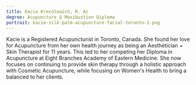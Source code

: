```yaml
---
title: Kacie Krecolowich, R. Ac
degree: Acupuncture & Moxibustion Diploma
portrait: kacie-silk-palm-acupuncture-facial-toronto-1.png
---
```

Kacie is a Registered Acupuncturist in Toronto, Canada. She found her love for Acupuncture from her own health journey as being an Aesthetician + Skin Therapist for 11 years. This led to her competing her Diploma in Acupuncture at Eight Branches Academy of Eastern Medicine. She now focuses on continuing to provide skin therapy through a holistic approach with Cosmetic Acupuncture, while focusing on Women's Health to bring a balanced to her clients.